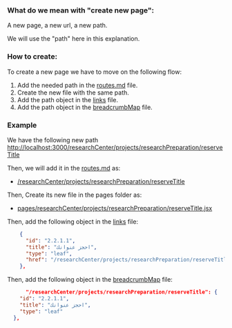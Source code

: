 ### What do we mean with "create new page":

A new page, a new url, a new path.

We will use the "path" here in this explanation.

### How to create:

To create a new page we have to move on the following flow:

1. Add the needed path in the [routes.md](routes.md) file.
2. Create the new file with the same path.
3. Add the path object in the [links](../src/data/shared/links.json) file.
4. Add the path object in the [breadcrumbMap](../src/data/shared/breadcrumbMap.json) file.

### Example

We have the following new path [http://localhost:3000/researchCenter/projects/researchPreparation/reserveTitle](http://localhost:3000/researchCenter/projects/researchPreparation/reserveTitle)

Then, we will add it in the [routes.md](routes.md) as:

- [/researchCenter/projects/researchPreparation/reserveTitle](/researchCenter/projects/researchPreparation/reserveTitle)

Then, Create its new file in the pages folder as:

- [pages/researchCenter/projects/researchPreparation/reserveTitle.jsx](pages/researchCenter/projects/researchPreparation/reserveTitle.jsx)

Then, add the following object in the [links](src/data/shared/links.json) file:

```json
    {
      "id": "2.2.1.1",
      "title": "احجز عنوانك",
      "type": "leaf",
      "href": "/researchCenter/projects/researchPreparation/reserveTitle"
    },
```

Then, add the following object in the [breadcrumbMap](src/data/shared/breadcrumbMap.json) file:

```json
      "/researchCenter/projects/researchPreparation/reserveTitle": {
    "id": "2.2.1.1",
    "title": "احجز عنوانك",
    "type": "leaf"
  },
```
